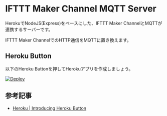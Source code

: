 # IFTTT Maker Channel MQTT Server

HerokuでNodeJS(Express)をベースにした、IFTTT Maker ChannelとMQTTが連携するサーバーです。

IFTTT Maker ChannelでのHTTP通信をMQTTに置き換えます。

## Heroku Button

以下のHeroku Buttonを押してHerokuアプリを作成しましょう。

[![Deploy](https://www.herokucdn.com/deploy/button.png)](https://heroku.com/deploy?template=https://github.com/1ft-seabass/heroku-ifttt-maker-channel-mqtt)

## 参考記事

* [Heroku | Introducing Heroku Button](https://blog.heroku.com/archives/2014/8/7/heroku-button)